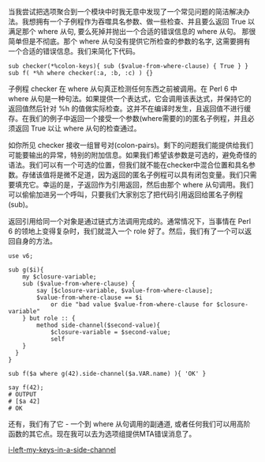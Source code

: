 当我尝试把选项聚合到一个模块中时我无意中发现了一个常见问题的简洁解决办法。我想拥有一个子例程作为吞噬具名参数、做一些检查、并且要么返回 True 以满足那个 where 从句, 要么死掉并抛出一个合适的错误信息的 where 从句。 那很简单但是不彻底。那个 where 从句没有提供它所检查的参数的名字, 这需要拥有一个合适的错误信息。我们来简化下代码。

```perl6
sub checker(*%colon-keys){ sub ($value-from-where-clause) { True } }
sub f( *%h where checker(:a, :b, :c) ) {}
```

子例程 checker 在 where 从句真正检测任何东西之前被调用。在 Perl 6 中 where 从句是一种句法。如果提供一个表达式，它会调用该表达式，并保持它的返回值然后针对 %h 的值做实际检查。这并不在编译时发生，且返回值不进行缓存。在我们的例子中返回一个接受一个参数(where需要的)的匿名子例程，并且必须返回 True 以让 where 从句的检查通过。

如你所见 checker 接收一组冒号对(colon-pairs)。剩下的问题我们能提供给我们可能要输出的异常，特别的附加信息。如果我们希望该参数是可选的，避免奇怪的语法。我们可以有一个可选的位置，但我们就不能在checker中混合位置和具名参数。存储该值将是微不足道，因为返回的匿名子例程可以具有闭包变量。我们只需要填充它。幸运的是，子返回作为引用返回，然后由那个 where 从句调用。我们可以偷偷加进另一个呼叫，只要我们大家别忘了把代码引用返回给匿名子例程(sub)。

返回引用给同一个对象是通过链式方法调用完成的。通常情况下，当事情在 Perl 6 的领地上变得复杂时，我们就混入一个 role 好了。然后，我们有了一个可以返回自身的方法。

```perl6
use v6;

sub g($i){
    my $closure-variable;
    sub ($value-from-where-clause) {
        say [$closure-variable, $value-from-where-clause];
        $value-from-where-clause == $i
            or die "bad value $value-from-where-clause for $closure-variable"
    } but role :: {
        method side-channel($second-value){
            $closure-variable = $second-value;
            self
    }
  }
}

sub f($a where g(42).side-channel($a.VAR.name) ){ 'OK' }

say f(42);
# OUTPUT
# [$a 42]
# OK
```

还有，我们有了它 - 一个到 where 从句调用的副通道, 或者任何我们可以用高阶函数的其它点。现在我可以去为选项组提供MTA错误消息了。

[i-left-my-keys-in-a-side-channel](https://gfldex.wordpress.com/2016/09/26/i-left-my-keys-in-a-side-channel/)
